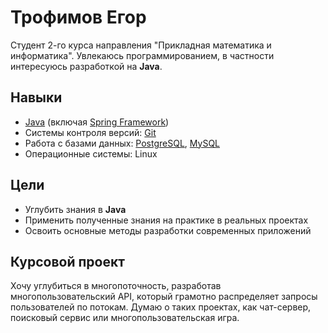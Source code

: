 # Трофимов Егор

Студент 2-го курса направления "Прикладная математика и информатика". Увлекаюсь программированием, в частности интересуюсь разработкой на **Java**.

## Навыки

- [Java](https://www.java.com/en/) (включая [Spring Framework](https://spring.io/))
- Системы контроля версий: [Git](https://git-scm.com/)
- Работа с базами данных: [PostgreSQL](https://www.postgresql.org/), [MySQL](https://www.mysql.com/)
- Операционные системы: Linux

## Цели

- Углубить знания в **Java**
- Применить полученные знания на практике в реальных проектах
- Освоить основные методы разработки современных приложений

## Курсовой проект
Хочу углубиться в многопоточность, разработав многопользовательский API, который грамотно распределяет запросы пользователей по потокам. Думаю о таких проектах, как чат-сервер, поисковый сервис или многопользовательская игра.
